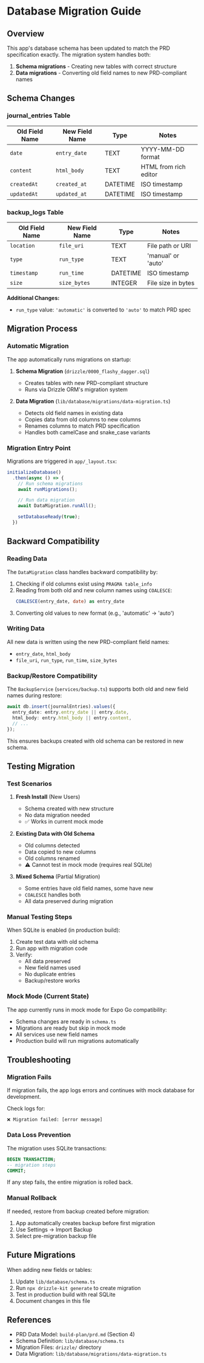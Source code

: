 # Database Migration Guide

## Overview

This app's database schema has been updated to match the PRD specification exactly. The migration system handles both:
1. **Schema migrations** - Creating new tables with correct structure
2. **Data migrations** - Converting old field names to new PRD-compliant names

## Schema Changes

### journal_entries Table

| Old Field Name | New Field Name | Type     | Notes                    |
| -------------- | -------------- | -------- | ------------------------ |
| `date`         | `entry_date`   | TEXT     | YYYY-MM-DD format        |
| `content`      | `html_body`    | TEXT     | HTML from rich editor    |
| `createdAt`    | `created_at`   | DATETIME | ISO timestamp            |
| `updatedAt`    | `updated_at`   | DATETIME | ISO timestamp            |

### backup_logs Table

| Old Field Name | New Field Name | Type     | Notes                           |
| -------------- | -------------- | -------- | ------------------------------- |
| `location`     | `file_uri`     | TEXT     | File path or URI                |
| `type`         | `run_type`     | TEXT     | 'manual' or 'auto'              |
| `timestamp`    | `run_time`     | DATETIME | ISO timestamp                   |
| `size`         | `size_bytes`   | INTEGER  | File size in bytes              |

**Additional Changes:**
- `run_type` value: `'automatic'` is converted to `'auto'` to match PRD spec

## Migration Process

### Automatic Migration

The app automatically runs migrations on startup:

1. **Schema Migration** (`drizzle/0000_flashy_dagger.sql`)
   - Creates tables with new PRD-compliant structure
   - Runs via Drizzle ORM's migration system

2. **Data Migration** (`lib/database/migrations/data-migration.ts`)
   - Detects old field names in existing data
   - Copies data from old columns to new columns
   - Renames columns to match PRD specification
   - Handles both camelCase and snake_case variants

### Migration Entry Point

Migrations are triggered in `app/_layout.tsx`:

```typescript
initializeDatabase()
  .then(async () => {
    // Run schema migrations
    await runMigrations();

    // Run data migration
    await DataMigration.runAll();

    setDatabaseReady(true);
  })
```

## Backward Compatibility

### Reading Data

The `DataMigration` class handles backward compatibility by:

1. Checking if old columns exist using `PRAGMA table_info`
2. Reading from both old and new column names using `COALESCE`:
   ```sql
   COALESCE(entry_date, date) as entry_date
   ```
3. Converting old values to new format (e.g., 'automatic' → 'auto')

### Writing Data

All new data is written using the new PRD-compliant field names:
- `entry_date`, `html_body`
- `file_uri`, `run_type`, `run_time`, `size_bytes`

### Backup/Restore Compatibility

The `BackupService` (`services/backup.ts`) supports both old and new field names during restore:

```typescript
await db.insert(journalEntries).values({
  entry_date: entry.entry_date || entry.date,
  html_body: entry.html_body || entry.content,
  // ...
});
```

This ensures backups created with old schema can be restored in new schema.

## Testing Migration

### Test Scenarios

1. **Fresh Install** (New Users)
   - Schema created with new structure
   - No data migration needed
   - ✅ Works in current mock mode

2. **Existing Data with Old Schema**
   - Old columns detected
   - Data copied to new columns
   - Old columns renamed
   - ⚠️ Cannot test in mock mode (requires real SQLite)

3. **Mixed Schema** (Partial Migration)
   - Some entries have old field names, some have new
   - `COALESCE` handles both
   - All data preserved during migration

### Manual Testing Steps

When SQLite is enabled (in production build):

1. Create test data with old schema
2. Run app with migration code
3. Verify:
   - All data preserved
   - New field names used
   - No duplicate entries
   - Backup/restore works

### Mock Mode (Current State)

The app currently runs in mock mode for Expo Go compatibility:
- Schema changes are ready in `schema.ts`
- Migrations are ready but skip in mock mode
- All services use new field names
- Production build will run migrations automatically

## Troubleshooting

### Migration Fails

If migration fails, the app logs errors and continues with mock database for development.

Check logs for:
```
❌ Migration failed: [error message]
```

### Data Loss Prevention

The migration uses SQLite transactions:
```sql
BEGIN TRANSACTION;
-- migration steps
COMMIT;
```

If any step fails, the entire migration is rolled back.

### Manual Rollback

If needed, restore from backup created before migration:
1. App automatically creates backup before first migration
2. Use Settings → Import Backup
3. Select pre-migration backup file

## Future Migrations

When adding new fields or tables:

1. Update `lib/database/schema.ts`
2. Run `npx drizzle-kit generate` to create migration
3. Test in production build with real SQLite
4. Document changes in this file

## References

- PRD Data Model: `build-plan/prd.md` (Section 4)
- Schema Definition: `lib/database/schema.ts`
- Migration Files: `drizzle/` directory
- Data Migration: `lib/database/migrations/data-migration.ts`
